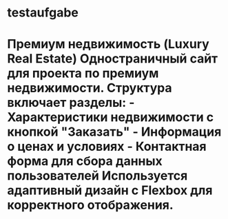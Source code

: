 # testaufgabe
# Премиум недвижимость (Luxury Real Estate)  Одностраничный сайт для проекта по премиум недвижимости. Структура включает разделы:  - Характеристики недвижимости с кнопкой "Заказать" - Информация о ценах и условиях - Контактная форма для сбора данных пользователей  Используется адаптивный дизайн с Flexbox для корректного отображения.
